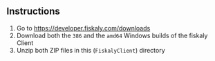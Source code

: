 ## Instructions ##

1. Go to https://developer.fiskaly.com/downloads
2. Download both the `386` and the `amd64` Windows builds of the fiskaly Client
3. Unzip both ZIP files in this (`FiskalyClient`) directory
